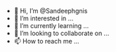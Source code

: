 - 👋 Hi, I’m @Sandeephgnis
- 👀 I’m interested in ...
- 🌱 I’m currently learning ...
- 💞️ I’m looking to collaborate on ...
- 📫 How to reach me ...

<!---
Sandeephgnis/Sandeephgnis is a ✨ special ✨ repository because its `README.md` (this file) appears on your GitHub profile.
You can click the Preview link to take a look at your changes.
--->
